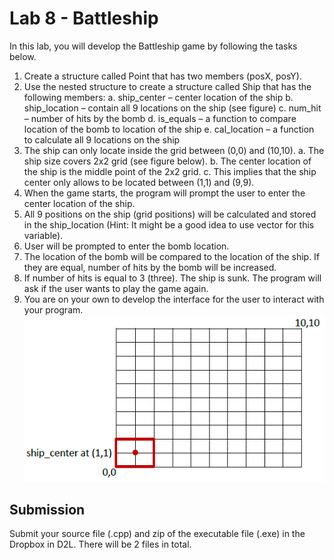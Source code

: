 # Lab 8 - Battleship

In this lab, you will develop the Battleship game by following the tasks below.
1. Create a structure called Point that has two members (posX, posY).
2. Use the nested structure to create a structure called Ship that has the following members:
  a. ship_center – center location of the ship
  b. ship_location – contain all 9 locations on the ship (see figure)
  c. num_hit – number of hits by the bomb
  d. is_equals – a function to compare location of the bomb to location of the ship
  e. cal_location – a function to calculate all 9 locations on the ship
3. The ship can only locate inside the grid between (0,0) and (10,10).
  a. The ship size covers 2x2 grid (see figure below).
  b. The center location of the ship is the middle point of the 2x2 grid.
  c. This implies that the ship center only allows to be located between (1,1) and (9,9).
4. When the game starts, the program will prompt the user to enter the center location of the ship.
5. All 9 positions on the ship (grid positions) will be calculated and stored in the ship_location (Hint: It might be a good idea to use vector for this variable).
6. User will be prompted to enter the bomb location.
7. The location of the bomb will be compared to the location of the ship. If they are equal, number of hits by the bomb will be increased.
8. If number of hits is equal to 3 (three). The ship is sunk. The program will ask if the user wants to play the game again.
9. You are on your own to develop the interface for the user to interact with your program.
![screen.png](readme_files/screen.png)

## Submission

Submit your source file (.cpp) and zip of the executable file (.exe) in the Dropbox in D2L. There will be 2 files in total.
